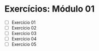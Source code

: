 # Exercícios: Módulo 01

- [ ] Exercício 01
- [ ] Exercício 02
- [ ] Exercício 03
- [ ] Exercício 04
- [ ] Exercício 05
